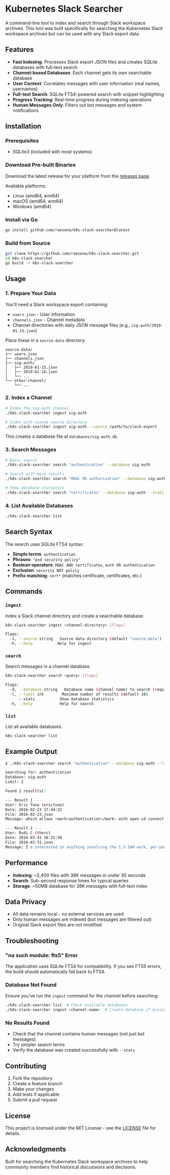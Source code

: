 # Kubernetes Slack Searcher

A command-line tool to index and search through Slack workspace archives. This tool was built specifically for searching the Kubernetes Slack workspace archives but can be used with any Slack export data.

## Features

- **Fast Indexing**: Processes Slack export JSON files and creates SQLite databases with full-text search
- **Channel-based Databases**: Each channel gets its own searchable database
- **User Context**: Correlates messages with user information (real names, usernames)
- **Full-text Search**: SQLite FTS4-powered search with snippet highlighting
- **Progress Tracking**: Real-time progress during indexing operations
- **Human Messages Only**: Filters out bot messages and system notifications

## Installation

### Prerequisites

- SQLite3 (included with most systems)

### Download Pre-built Binaries

Download the latest release for your platform from the [releases page](https://github.com/raesene/k8s-slack-searcher/releases).

Available platforms:
- Linux (amd64, arm64)
- macOS (amd64, arm64) 
- Windows (amd64)

### Install via Go

```bash
go install github.com/raesene/k8s-slack-searcher@latest
```

### Build from Source

```bash
git clone https://github.com/raesene/k8s-slack-searcher.git
cd k8s-slack-searcher
go build -o k8s-slack-searcher
```


## Usage

### 1. Prepare Your Data

You'll need a Slack workspace export containing:
- `users.json` - User information
- `channels.json` - Channel metadata  
- Channel directories with daily JSON message files (e.g., `sig-auth/2019-01-15.json`)

Place these in a `source-data` directory:
```
source-data/
├── users.json
├── channels.json
├── sig-auth/
│   ├── 2019-01-15.json
│   ├── 2019-01-16.json
│   └── ...
└── other-channel/
    └── ...
```

### 2. Index a Channel

```bash
# Index the sig-auth channel
./k8s-slack-searcher ingest sig-auth

# Index with custom source directory
./k8s-slack-searcher ingest sig-auth --source /path/to/slack-export
```

This creates a database file at `databases/sig-auth.db`.

### 3. Search Messages

```bash
# Basic search
./k8s-slack-searcher search "authentication" --database sig-auth

# Search with more results
./k8s-slack-searcher search "RBAC OR authorization" --database sig-auth --limit 20

# Show database statistics
./k8s-slack-searcher search "certificates" --database sig-auth --stats
```

### 4. List Available Databases

```bash
./k8s-slack-searcher list
```

## Search Syntax

The search uses SQLite FTS4 syntax:

- **Simple terms**: `authentication`
- **Phrases**: `"pod security policy"`
- **Boolean operators**: `RBAC AND certificates`, `auth OR authentication`
- **Exclusion**: `security NOT policy`
- **Prefix matching**: `cert*` (matches certificate, certificates, etc.)

## Commands

### `ingest`

Index a Slack channel directory and create a searchable database.

```bash
k8s-slack-searcher ingest <channel-directory> [flags]

Flags:
  -s, --source string   Source data directory (default "source-data")
  -h, --help           Help for ingest
```

### `search`

Search messages in a channel database.

```bash
k8s-slack-searcher search <query> [flags]

Flags:
  -d, --database string   Database name (channel name) to search (required)
  -l, --limit int        Maximum number of results (default 10)
      --stats           Show database statistics
  -h, --help            Help for search
```

### `list`

List all available databases.

```bash
k8s-slack-searcher list
```

## Example Output

```bash
$ ./k8s-slack-searcher search "authentication" --database sig-auth --limit 2

Searching for: authentication
Database: sig-auth
Limit: 2

Found 2 result(s):

--- Result 1 ---
User: Eric Tune (erictune)
Date: 2016-02-23 17:44:22
File: 2016-02-23.json
Message: which allows <mark>authentication</mark> with open-id connect.

--- Result 2 ---
User: Rudi C (therc)
Date: 2016-03-31 16:31:50
File: 2016-03-31.json
Message: I'm interested in anything involving the 1.3 IAM work, per-pod cloud credentials through a 169.254.169.254 proxy or two-factor <mark>authentication</mark>
```

## Performance

- **Indexing**: ~2,400 files with 38K messages in under 30 seconds
- **Search**: Sub-second response times for typical queries
- **Storage**: ~50MB database for 38K messages with full-text index

## Data Privacy

- All data remains local - no external services are used
- Only human messages are indexed (bot messages are filtered out)
- Original Slack export files are not modified

## Troubleshooting

### "no such module: fts5" Error

The application uses SQLite FTS4 for compatibility. If you see FTS5 errors, the build should automatically fall back to FTS4.

### Database Not Found

Ensure you've run the `ingest` command for the channel before searching:
```bash
./k8s-slack-searcher list  # Check available databases
./k8s-slack-searcher ingest <channel-name>  # Create database if missing
```

### No Results Found

- Check that the channel contains human messages (not just bot messages)
- Try simpler search terms
- Verify the database was created successfully with `--stats`

## Contributing

1. Fork the repository
2. Create a feature branch
3. Make your changes
4. Add tests if applicable  
5. Submit a pull request

## License

This project is licensed under the MIT License - see the [LICENSE](LICENSE) file for details.

## Acknowledgments

Built for searching the Kubernetes Slack workspace archives to help community members find historical discussions and decisions.